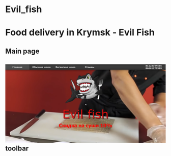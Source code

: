 # Evil_fish
Food delivery in Krymsk - Evil Fish
=====================
Main page
---------------------
![screenshot of sample](gif/logo.png)
toolbar
---------------------
